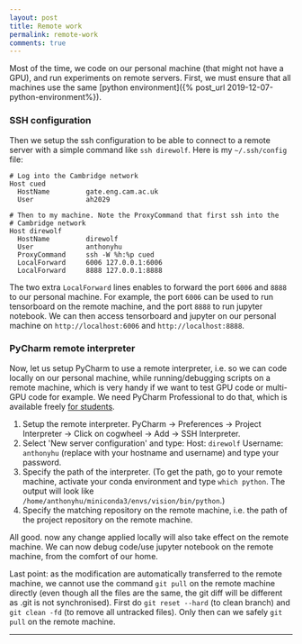 ```yaml
---
layout: post
title: Remote work
permalink: remote-work
comments: true
---
```


Most of the time, we code on our personal machine (that might not have a GPU), and run experiments on remote servers. 
First, we must ensure that all machines use the same [python environment]({% post_url 2019-12-07-python-environment%}). 


### SSH configuration
Then we setup the ssh configuration to be able to connect to a remote server with a simple command like `ssh direwolf`.
Here is my `~/.ssh/config` file:

```
# Log into the Cambridge network
Host cued
  HostName         gate.eng.cam.ac.uk
  User             ah2029

# Then to my machine. Note the ProxyCommand that first ssh into the 
# Cambridge network
Host direwolf
  HostName         direwolf
  User             anthonyhu
  ProxyCommand     ssh -W %h:%p cued
  LocalForward     6006 127.0.0.1:6006
  LocalForward     8888 127.0.0.1:8888
```

The two extra `LocalForward` lines enables to forward the port `6006` and `8888` to our personal machine. For example,
the port `6006` can be used to run tensorboard on the remote machine, and the port `8888` to run jupyter notebook.
We can then access tensorboard and jupyter on our personal machine on `http://localhost:6006` and `http://localhost:8888`.


### PyCharm remote interpreter
Now, let us setup PyCharm to use a remote interpreter, i.e. so we can code locally on our personal machine, while 
running/debugging scripts on a remote machine, which is very handy if we want to test GPU code or multi-GPU code for 
example. We need PyCharm Professional to do that, which is available freely [for students](https://www.jetbrains.com/student/). 

1. Setup the remote interpreter. PyCharm → Preferences → Project Interpreter → Click on cogwheel → Add → SSH Interpreter.
2. Select 'New server configuration' and type: Host: `direwolf` Username: `anthonyhu` (replace with your hostname and username)
and type your password.
3. Specify the path of the interpreter. (To get the path, go to your remote machine, 
activate your conda environment and type `which python`.
The output will look like `/home/anthonyhu/miniconda3/envs/vision/bin/python`.)
4. Specify the matching repository on the remote machine, i.e. the path of the project repository on the remote machine.

All good. now any change applied locally will also take effect on the remote machine. We can now debug code/use 
jupyter notebook on the remote machine, from the comfort of our home.


Last point: as the modification are automatically transferred to the remote machine, we cannot use the command `git pull`
on the remote machine directly (even though all the files are the same, the git diff will be different as .git is not synchronised). 
First do `git reset --hard` (to clean branch) and `git clean -fd` (to remove all untracked files). Only then can we
safely `git pull` on the remote machine.

-----
